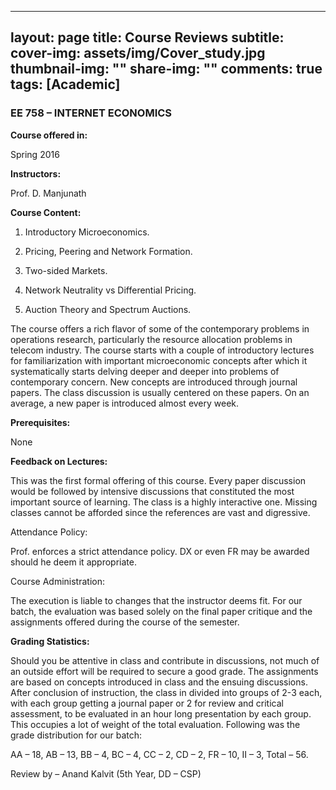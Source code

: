  ---
layout: page
title: Course Reviews
subtitle:
cover-img: assets/img/Cover_study.jpg
thumbnail-img: ""
share-img: ""
comments: true
tags: [Academic]
---



### EE 758 – INTERNET ECONOMICS

**Course offered in:** 

Spring 2016

**Instructors:** 

Prof. D. Manjunath

**Course Content:**

1. Introductory Microeconomics.

2. Pricing, Peering and Network Formation.

3. Two-sided Markets.

4. Network Neutrality vs Differential Pricing.

5. Auction Theory and Spectrum Auctions.

The course offers a rich flavor of some of the contemporary problems in operations research, particularly the resource allocation problems in telecom industry. The course starts with a couple of introductory lectures for familiarization with important microeconomic concepts after which it systematically starts delving deeper and deeper into problems of contemporary concern. New concepts are introduced through journal papers. The class discussion is usually centered on these papers. On an average, a new paper is introduced almost every week.

**Prerequisites:** 

None

**Feedback on Lectures:**

This was the first formal offering of this course. Every paper discussion would be followed by intensive discussions that constituted the most important source of learning. The class is a highly interactive one. Missing classes cannot be afforded since the references are vast and digressive.

Attendance Policy:

Prof. enforces a strict attendance policy. DX or even FR may be awarded should he deem it appropriate.

Course Administration:

The execution is liable to changes that the instructor deems fit. For our batch, the evaluation was based solely on the final paper critique and the assignments offered during the course of the semester.

**Grading Statistics:**

Should you be attentive in class and contribute in discussions, not much of an outside effort will be required to secure a good grade. The assignments are based on concepts introduced in class and the ensuing discussions. After conclusion of instruction, the class in divided into groups of 2-3 each, with each group getting a journal paper or 2 for review and critical assessment, to be evaluated in an hour long presentation by each group. This occupies a lot of weight of the total evaluation. Following was the grade distribution for our batch:

AA – 18, AB – 13, BB – 4, BC – 4, CC – 2, CD – 2, FR – 10, II – 3, Total – 56.

Review by – Anand Kalvit (5th Year, DD – CSP)